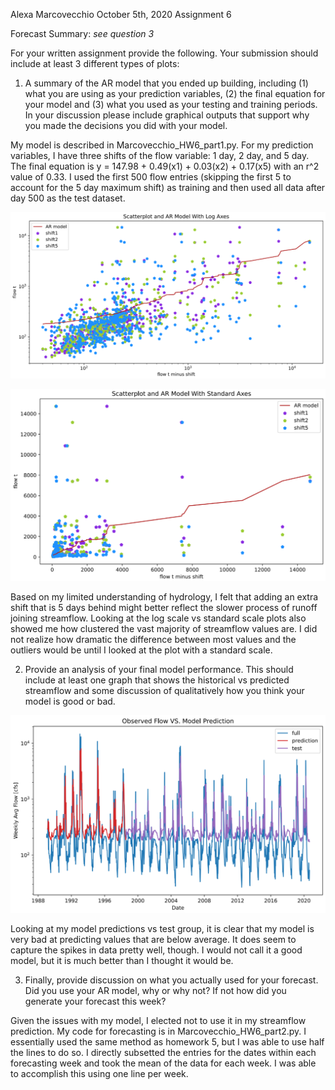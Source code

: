 Alexa Marcovecchio
October 5th, 2020
Assignment 6

Forecast Summary: *see question 3*


For your written assignment provide the following. Your submission should include at least 3 different types of plots:

1. A summary of the AR model that you ended up building, including (1) what you are using as your prediction variables, (2) the final equation for your model and (3) what you used as your testing and training periods. In your discussion please include graphical outputs that support why you made the decisions you did with your model.

  My model is described in Marcovecchio_HW6_part1.py.  For my prediction variables, I have three shifts of the flow variable: 1 day, 2 day, and 5 day.  The final equation is y = 147.98 + 0.49(x1) + 0.03(x2) + 0.17(x5) with an r^2 value of 0.33.  I used the first 500 flow entries (skipping the first 5 to account for the 5 day maximum shift) as training and then used all data after day 500 as the test dataset.

  ![](assets/Marcovecchio_HW6-fa58ac92.png)

  ![](assets/Marcovecchio_HW6-d576882f.png)

  Based on my limited understanding of hydrology, I felt that adding an extra shift that is 5 days behind might better reflect the slower process of runoff joining streamflow.  Looking at the log scale vs standard scale plots also showed me how clustered the vast majority of streamflow values are.  I did not realize how dramatic the difference between most values and the outliers would be until I looked at the plot with a standard scale.


2. Provide an analysis of your final model performance. This should include at least one graph that shows the historical vs predicted streamflow and some discussion of qualitatively how you think your model is good or bad.

  ![](assets/Marcovecchio_HW6-e43b20a4.png)

  Looking at my model predictions vs test group, it is clear that my model is very bad at predicting values that are below average.  It does seem to capture the spikes in data pretty well, though. I would not call it a good model, but it is much better than I thought it would be.

3. Finally, provide discussion on what you actually used for your forecast. Did you use your AR model, why or why not? If not how did you generate your forecast this week?

  Given the issues with my model, I elected not to use it in my streamflow prediction.  My code for forecasting is in Marcovecchio_HW6_part2.py. I essentially used the same method as homework 5, but I was able to use half the lines to do so.  I directly subsetted the entries for the dates within each forecasting week and took the mean of the data for each week.  I was able to accomplish this using one line per week.
